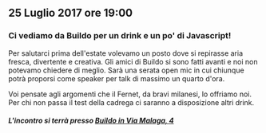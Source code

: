 ## 25 Luglio  2017 ore 19:00
### Ci vediamo da Buildo per un drink e un po' di Javascript!

Per salutarci prima dell'estate volevamo un posto dove si repirasse aria fresca, divertente e creativa. Gli amici di Buildo si sono fatti avanti e noi non potevamo chiedere di meglio. Sarà una serata open mic in cui chiunque potrà proporsi come speaker per talk di massimo un quarto d'ora.

Voi pensate agli argomenti che il Fernet, da bravi milanesi, lo offriamo noi. Per chi non passa il test della cadrega ci saranno a disposizione altri drink.



##### L'incontro si terrà presso [Buildo in Via Malaga, 4](https://goo.gl/PY7vG4) 

